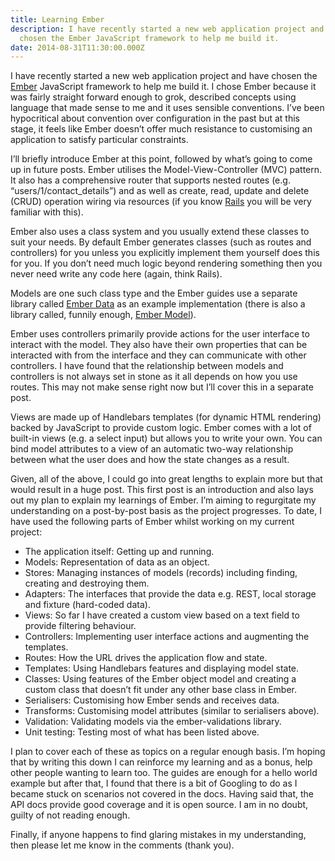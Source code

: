 ```yaml
---
title: Learning Ember
description: I have recently started a new web application project and have
  chosen the Ember JavaScript framework to help me build it.
date: 2014-08-31T11:30:00.000Z
---
```

I have recently started a new web application project and have chosen the [Ember](http://emberjs.com) JavaScript framework to help me build it. I chose Ember because it was fairly straight forward enough to grok, described concepts using language that made sense to me and it uses sensible conventions. I’ve been hypocritical about convention over configuration in the past but at this stage, it feels like Ember doesn’t offer much resistance to customising an application to satisfy particular constraints.

I’ll briefly introduce Ember at this point, followed by what’s going to come up in future posts. Ember utilises the Model-View-Controller (MVC) pattern. It also has a comprehensive router that supports nested routes (e.g. “users/1/contact_details”) and as well as create, read, update and delete (CRUD) operation wiring via resources (if you know [Rails](http://rubyonrails.org/) you will be very familiar with this).

Ember also uses a class system and you usually extend these classes to suit your needs. By default Ember generates classes (such as routes and controllers) for you unless you explicitly implement them yourself does this for you. If you don’t need much logic beyond rendering something then you never need write any code here (again, think Rails).

Models are one such class type and the Ember guides use a separate library called [Ember Data](http://emberjs.com/api/data/) as an example implementation (there is also a library called, funnily enough, [Ember Model](https://github.com/ebryn/ember-model)).

Ember uses controllers primarily provide actions for the user interface to interact with the model. They also have their own properties that can be interacted with from the interface and they can communicate with other controllers. I have found that the relationship between models and controllers is not always set in stone as it all depends on how you use routes. This may not make sense right now but I’ll cover this in a separate post.

Views are made up of Handlebars templates (for dynamic HTML rendering) backed by JavaScript to provide custom logic. Ember comes with a lot of built-in views (e.g. a select input) but allows you to write your own. You can bind model attributes to a view of an automatic two-way relationship between what the user does and how the state changes as a result.

Given, all of the above, I could go into great lengths to explain more but that would result in a huge post. This first post is an introduction and also lays out my plan to explain my learnings of Ember. I’m aiming to regurgitate my understanding on a post-by-post basis as the project progresses. To date, I have used the following parts of Ember whilst working on my current project:

* The application itself: Getting up and running.
* Models: Representation of data as an object.
* Stores: Managing instances of models (records) including finding, creating and destroying them.
* Adapters: The interfaces that provide the data e.g. REST, local storage and fixture (hard-coded data).
* Views: So far I have created a custom view based on a text field to provide filtering behaviour.
* Controllers: Implementing user interface actions and augmenting the templates.
* Routes: How the URL drives the application flow and state.
* Templates: Using Handlebars features and displaying model state.
* Classes: Using features of the Ember object model and creating a custom class that doesn’t fit under any other base class in Ember.
* Serialisers: Customising how Ember sends and receives data.
* Transforms: Customising model attributes (similar to serialisers above).
* Validation: Validating models via the ember-validations library.
* Unit testing: Testing most of what has been listed above.

I plan to cover each of these as topics on a regular enough basis. I’m hoping that by writing this down I can reinforce my learning and as a bonus, help other people wanting to learn too. The guides are enough for a hello world example but after that, I found that there is a bit of Googling to do as I became stuck on scenarios not covered in the docs. Having said that, the API docs provide good coverage and it is open source. I am in no doubt, guilty of not reading enough.

Finally, if anyone happens to find glaring mistakes in my understanding, then please let me know in the comments (thank you).